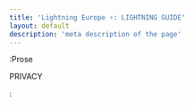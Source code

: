 ```yaml
---
title: 'Lightning Europe ⚡️: LIGHTNING GUIDE'
layout: default
description: 'meta description of the page'
---
```



:Prose

PRIVACY

: